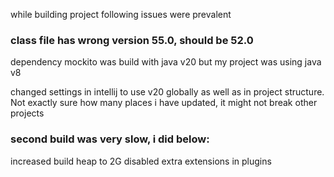 while building project following issues were prevalent

### class file has wrong version 55.0, should be 52.0
dependency mockito was build with java v20 
but my project was using java v8

changed settings in intellij to use v20 globally as well as in project structure.
Not exactly sure how many places i have updated, it might not break other projects

### second build was very slow, i did below:
increased build heap to 2G
disabled extra extensions in plugins
